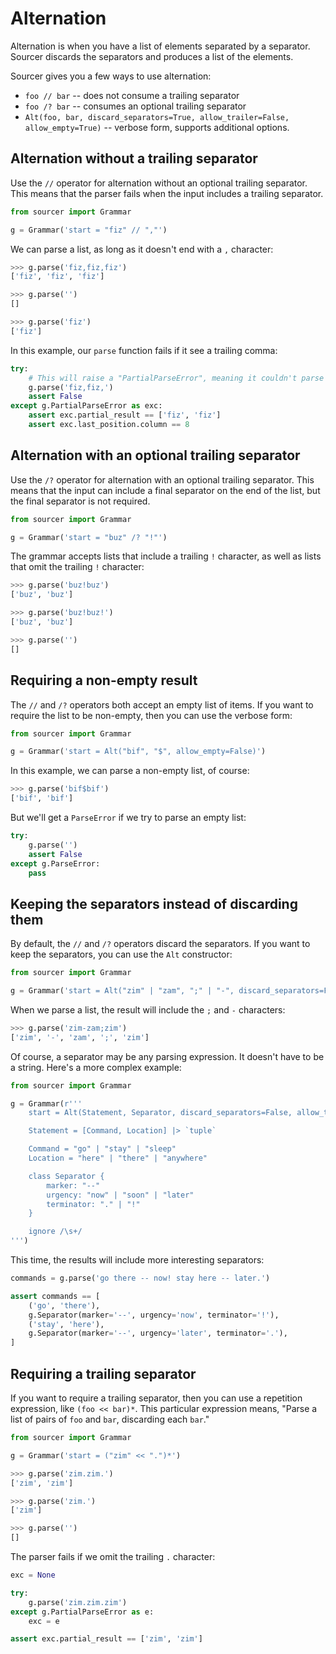 # Alternation

Alternation is when you have a list of elements separated by a separator.
Sourcer discards the separators and produces a list of the elements.

Sourcer gives you a few ways to use alternation:

* `foo // bar` -- does not consume a trailing separator
* `foo /? bar` -- consumes an optional trailing separator
* ``Alt(foo, bar, discard_separators=True, allow_trailer=False, allow_empty=True)``
  -- verbose form, supports additional options.


## Alternation without a trailing separator

Use the `//` operator for alternation without an optional trailing separator.
This means that the parser fails when the input includes a trailing separator.

<!-- SETUP -->
```python
from sourcer import Grammar

g = Grammar('start = "fiz" // ","')
```

We can parse a list, as long as it doesn't end with a `,` character:

<!-- CONSOLE -->
```python
>>> g.parse('fiz,fiz,fiz')
['fiz', 'fiz', 'fiz']

>>> g.parse('')
[]

>>> g.parse('fiz')
['fiz']
```

In this example, our `parse` function fails if it see a trailing comma:

<!-- TEST -->
```python
try:
    # This will raise a "PartialParseError", meaning it couldn't parse the whole input.
    g.parse('fiz,fiz,')
    assert False
except g.PartialParseError as exc:
    assert exc.partial_result == ['fiz', 'fiz']
    assert exc.last_position.column == 8
```


## Alternation with an optional trailing separator

Use the `/?` operator for alternation with an optional trailing separator.
This means that the input can include a final separator on the end of the list,
but the final separator is not required.

<!-- SETUP -->
```python
from sourcer import Grammar

g = Grammar('start = "buz" /? "!"')
```

The grammar accepts lists that include a trailing `!` character, as well as
lists that omit the trailing `!` character:

<!-- CONSOLE -->
```python
>>> g.parse('buz!buz')
['buz', 'buz']

>>> g.parse('buz!buz!')
['buz', 'buz']

>>> g.parse('')
[]
```


## Requiring a non-empty result

The `//` and `/?` operators both accept an empty list of items. If you want to
require the list to be non-empty, then you can use the verbose form:

<!-- SETUP -->
```python
from sourcer import Grammar

g = Grammar('start = Alt("bif", "$", allow_empty=False)')
```

In this example, we can parse a non-empty list, of course:

<!-- CONSOLE -->
```python
>>> g.parse('bif$bif')
['bif', 'bif']
```

But we'll get a `ParseError` if we try to parse an empty list:

<!-- TEST -->
```python
try:
    g.parse('')
    assert False
except g.ParseError:
    pass
```


## Keeping the separators instead of discarding them

By default, the `//` and `/?` operators discard the separators.
If you want to keep the separators, you can use the `Alt` constructor:

<!-- SETUP -->
```python
from sourcer import Grammar

g = Grammar('start = Alt("zim" | "zam", ";" | "-", discard_separators=False)')
```

When we parse a list, the result will include the `;` and `-` characters:

<!-- CONSOLE -->
```python
>>> g.parse('zim-zam;zim')
['zim', '-', 'zam', ';', 'zim']
```

Of course, a separator may be any parsing expression. It doesn't have to be
a string. Here's a more complex example:

<!-- SETUP -->
```python
from sourcer import Grammar

g = Grammar(r'''
    start = Alt(Statement, Separator, discard_separators=False, allow_trailer=True)

    Statement = [Command, Location] |> `tuple`

    Command = "go" | "stay" | "sleep"
    Location = "here" | "there" | "anywhere"

    class Separator {
        marker: "--"
        urgency: "now" | "soon" | "later"
        terminator: "." | "!"
    }

    ignore /\s+/
''')
```

This time, the results will include more interesting separators:

<!-- TEST -->
```python
commands = g.parse('go there -- now! stay here -- later.')

assert commands == [
    ('go', 'there'),
    g.Separator(marker='--', urgency='now', terminator='!'),
    ('stay', 'here'),
    g.Separator(marker='--', urgency='later', terminator='.'),
]
```


## Requiring a trailing separator

If you want to require a trailing separator, then you can use a repetition
expression, like `(foo << bar)*`. This particular expression means, "Parse
a list of pairs of `foo` and `bar`, discarding each `bar`."

<!-- SETUP -->
```python
from sourcer import Grammar

g = Grammar('start = ("zim" << ".")*')
```

<!-- CONSOLE -->
```python
>>> g.parse('zim.zim.')
['zim', 'zim']

>>> g.parse('zim.')
['zim']

>>> g.parse('')
[]
```

The parser fails if we omit the trailing `.` character:

<!-- TEST -->
```python
exc = None

try:
    g.parse('zim.zim.zim')
except g.PartialParseError as e:
    exc = e

assert exc.partial_result == ['zim', 'zim']
```
